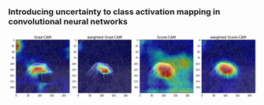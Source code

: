 ### Introducing uncertainty to class activation mapping in convolutional neural networks
![Example CAM image (general image)](images/example.png)